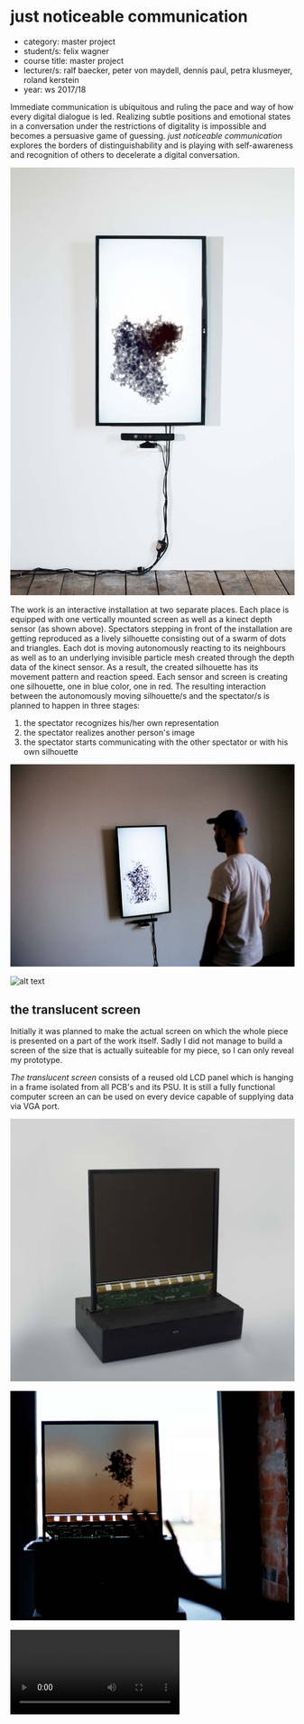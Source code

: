 # just noticeable communication

* category: master project
* student/s: felix wagner
* course title: master project
* lecturer/s: ralf baecker, peter von maydell, dennis paul, petra klusmeyer, roland kerstein
* year: ws 2017/18

Immediate communication is ubiquitous and ruling the pace and way of how every digital dialogue is led. Realizing subtle positions and emotional states in a conversation under the restrictions of digitality is impossible and becomes a persuasive game of guessing. *just noticeable communication* explores the borders of distinguishability and is playing with self-awareness and recognition of others to decelerate a digital conversation.

![alt text](img/fw_jncom_2.jpg)
<!--![alt text](img/fw_jncom_1.gif)-->

The work is an interactive installation at two separate places. Each place is equipped with one vertically mounted screen as well as a kinect depth sensor (as shown above). Spectators stepping in front of the installation are getting reproduced as a lively silhouette consisting out of a swarm of dots and triangles. Each dot is moving autonomously reacting to its neighbours as well as to an underlying invisible particle mesh created through the depth data of the kinect sensor. As a result, the created silhouette has its movement pattern and reaction speed. Each sensor and screen is creating one silhouette, one in blue color, one in red. The resulting interaction between the autonomously moving silhouette/s and the spectator/s is planned to happen in three stages:

1. the spectator recognizes his/her own representation
2. the spectator realizes another person's image
3. the spectator starts communicating with the other spectator or with his own silhouette

![alt text](img/fw_jncom_3.jpg)

![alt text](img/fw_jncom_5.gif)

## the translucent screen

Initially it was planned to make the actual screen on which the whole piece is presented on a part of the work itself. Sadly I did not manage to build a screen of the size that is actually suiteable for my piece, so I can only reveal my prototype.

*The translucent screen* consists of a reused old LCD panel which is hanging in a frame isolated from all PCB's and its PSU. It is still a fully functional computer screen an can be used on every device capable of supplying data via VGA port.

![alt text](img/fw_jncom_6.jpg)

![alt text](img/fw_jncom_4.jpg)

![alt text](video/fw-jncom-vid.mp4)
